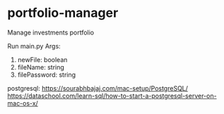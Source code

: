 # portfolio-manager
Manage investments portfolio

Run main.py
Args:

1. newFile: boolean
2. fileName: string
3. filePassword: string

postgresql:
https://sourabhbajaj.com/mac-setup/PostgreSQL/
https://dataschool.com/learn-sql/how-to-start-a-postgresql-server-on-mac-os-x/
